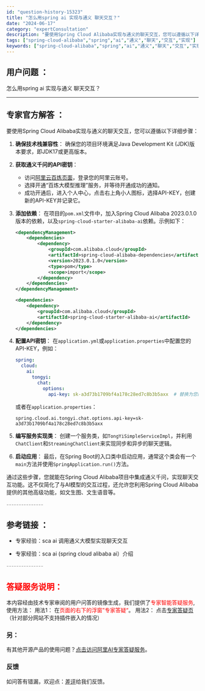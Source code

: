 ```yaml
---
id: "question-history-15323"
title: "怎么用spring ai 实现与通义 聊天交互？"
date: "2024-06-17"
category: "expertConsultation"
description: "要使用Spring Cloud Alibaba实现与通义的聊天交互，您可以遵循以下详细步骤：1. **确保技术栈兼容性**：   确保您的项目环境满足Java Development Kit (JDK)版本要求，即JDK17或更高版本。2. **获取通义千问的API密钥**：   - 访问[阿里云百"
tags: ["spring-cloud-alibaba","spring","ai","通义","聊天","交互","实现"]
keywords: ["spring-cloud-alibaba","spring","ai","通义","聊天","交互","实现"]
---
```


## 用户问题 ： 
 怎么用spring ai 实现与通义 聊天交互？  

---------------
## 专家官方解答 ：

要使用Spring Cloud Alibaba实现与通义的聊天交互，您可以遵循以下详细步骤：

1. **确保技术栈兼容性**：
   确保您的项目环境满足Java Development Kit (JDK)版本要求，即JDK17或更高版本。

2. **获取通义千问的API密钥**：
   - 访问[阿里云百炼页面](https://www.aliyun.com/product/bailian)，登录您的阿里云账号。
   - 选择开通“百炼大模型推理”服务，并等待开通成功的通知。
   - 成功开通后，进入个人中心，点击右上角小人图标，选择API-KEY，创建新的API-KEY并记录它。

3. **添加依赖**：
   在项目的`pom.xml`文件中，加入Spring Cloud Alibaba 2023.0.1.0版本的依赖，以及`spring-cloud-starter-alibaba-ai`依赖。示例如下：
   ```xml
   <dependencyManagement>
       <dependencies>
           <dependency>
               <groupId>com.alibaba.cloud</groupId>
               <artifactId>spring-cloud-alibaba-dependencies</artifactId>
               <version>2023.0.1.0</version>
               <type>pom</type>
               <scope>import</scope>
           </dependency>
       </dependencies>
   </dependencyManagement>

   <dependencies>
       <dependency>
           <groupId>com.alibaba.cloud</groupId>
           <artifactId>spring-cloud-starter-alibaba-ai</artifactId>
       </dependency>
   </dependencies>
   ```

4. **配置API密钥**：
   在`application.yml`或`application.properties`中配置您的API-KEY，例如：
   ```yaml
   spring:
     cloud:
       ai:
         tongyi:
           chat:
             options:
               api-key: sk-a3d73b1709bf4a178c28ed7c8b3b5axx  # 替换为您的实际API-KEY
   ```
   或者在`application.properties`：
   ```properties
   spring.cloud.ai.tongyi.chat.options.api-key=sk-a3d73b1709bf4a178c28ed7c8b3b5axx
   ```

5. **编写服务实现类**：
   创建一个服务类，如`TongYiSimpleServiceImpl`，并利用`ChatClient`和`StreamingChatClient`来实现同步和异步的聊天逻辑。

6. **启动应用**：
   最后，在Spring Boot的入口类中启动应用，通常这个类会有一个`main`方法并使用`SpringApplication.run()`方法。

通过这些步骤，您就能在Spring Cloud Alibaba项目中集成通义千问，实现聊天交互功能。这不仅简化了与AI模型的交互过程，还允许您利用Spring Cloud Alibaba提供的其他高级功能，如文生图、文生语音等。


<font color="#949494">---------------</font> 


## 参考链接 ：

* 专家经验：sca ai 调用通义大模型实现聊天交互 
 
 * 专家经验：sca ai (spring cloud alibaba ai）介绍 


 <font color="#949494">---------------</font> 
 


## <font color="#FF0000">答疑服务说明：</font> 

本内容经由技术专家审阅的用户问答的镜像生成，我们提供了<font color="#FF0000">专家智能答疑服务</font>,使用方法：
用法1： 在<font color="#FF0000">页面的右下的浮窗”专家答疑“</font>。
用法2： 点击[专家答疑页](https://answer.opensource.alibaba.com/docs/intro)（针对部分网站不支持插件嵌入的情况）
### 另：


有其他开源产品的使用问题？[点击访问阿里AI专家答疑服务](https://answer.opensource.alibaba.com/docs/intro)。
### 反馈
如问答有错漏，欢迎点：[差评](https://ai.nacos.io/user/feedbackByEnhancerGradePOJOID?enhancerGradePOJOId=15601)给我们反馈。
